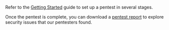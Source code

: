 Refer to the [Getting Started](/getting-started/) guide to set up a pentest in several stages.

Once the pentest is complete, you can download a [pentest report](/platform-deep-dive/pentests/reports/) to explore security issues that our pentesters found.
